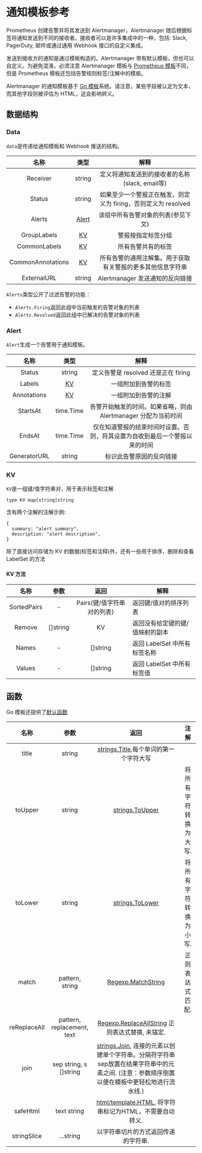 # 通知模板参考

Prometheus 创建告警并将其发送到 Alertmanager，Alertmanager 随后根据标签将通知发送到不同的接收者。接收者可以是许多集成中的一种，包括: Slack, PagerDuty, 邮件或通过通用 Webhook 接口的自定义集成。

发送到接收方的通知是通过模板构造的。Alertmanager 带有默认模板，但也可以自定义。为避免混淆，必须注意 Alertmanager 模板与 [Prometheus 模板](../prometheus/configuration/template\_reference.md)不同，但是 Prometheus 模板还包括告警规则标签/注解中的模板。

Alertmanager 的通知模板基于 [Go 模板](https://golang.org/pkg/text/template)系统。请注意，某些字段被认定为文本，而其他字段则被评估为 HTML，这会影响转义。

## 数据结构 <a href="#data-structures" id="data-structures"></a>

### Data <a href="#data" id="data"></a>

`data`是传递给通知模板和 Webhook 推送的结构。

|         名称        |                类型               |                    解释                   |
| :---------------: | :-----------------------------: | :-------------------------------------: |
|      Receiver     |              string             |      定义将通知发送到的接收者的名称(slack, email等)     |
|       Status      |              string             | 如果至少一个警报正在触发，则定义为 firing，否则定义为 resolved |
|       Alerts      | [Alert](notifications.md#alert) |            该组中所有告警对象的列表(参见下文)           |
|    GroupLabels    |    [KV](notifications.md#kv)    |                警报按指定标签分组                |
|    CommonLabels   |    [KV](notifications.md#kv)    |                所有告警共有的标签                |
| CommonAnnotations |    [KV](notifications.md#kv)    |      所有告警的通用注解集。用于获取有关警报的更多其他信息字符串      |
|    ExternalURL    |              string             |          Alertmanager 发送通知的反向链接         |

`Alerts`类型公开了过滤告警的功能：

* `Alerts.Firing`返回此组中当前触发的告警对象的列表
* `Alerts.Resolved`返回此组中已解决的告警对象的列表

### Alert

`Alert`生成一个告警用于通知模板。

|      名称      |             类型            |                   解释                   |
| :----------: | :-----------------------: | :------------------------------------: |
|    Status    |           string          |       定义告警是 resolved 还是正在 firing       |
|    Labels    | [KV](notifications.md#kv) |               一组附加到告警的标签               |
|  Annotations | [KV](notifications.md#kv) |               一组附加到告警的注解               |
|   StartsAt   |         time.Time         | 告警开始触发的时间。如果省略，则由 Alertmanager 分配为当前时间 |
|    EndsAt    |         time.Time         |  仅在知道警报的结束时间时设置。否则，将其设置为自收到最后一个警报以来的时间 |
| GeneratorURL |           string          |              标识此告警原因的反向链接              |

### KV

`KV`是一组键/值字符串对，用于表示标签和注解

```
type KV map[string]string
```

含有两个注解的注解示例:

```
{
  summary: "alert summary",
  description: "alert description",
}
```

除了直接访问存储为 KV 的数据(标签和注释)外，还有一些用于排序，删除和查看 LabelSet 的方法

#### KV 方法 <a href="#kv-methods" id="kv-methods"></a>

|      名称     |     参数    |         返回        | 解释                  |
| :---------: | :-------: | :---------------: | ------------------- |
| SortedPairs |     -     | Pairs(键/值字符串对的列表) | 返回键/值对的排序列表         |
|    Remove   | \[]string |         KV        | 返回没有给定键的键/值映射的副本    |
|    Names    |     -     |     \[]string     | 返回 LabelSet 中所有标签名称 |
|    Values   |     -     |     \[]string     | 返回 LabelSet 中所有标签值  |

## 函数 <a href="#functions" id="functions"></a>

Go 模板还提供了[默认函数](https://golang.org/pkg/text/template/#hdr-Functions)

|      名称      |             参数             |                                                            返回                                                           |      注解     |
| :----------: | :------------------------: | :---------------------------------------------------------------------------------------------------------------------: | :---------: |
|     title    |           string           |                            [strings.Title](http://golang.org/pkg/strings/#Title),每个单词的第一个字符大写                           |             |
|    toUpper   |           string           |                                [strings.ToUpper](http://golang.org/pkg/strings/#ToUpper)                                | 将所有字符转换为大写. |
|    toLower   |           string           |                                [strings.ToLower](http://golang.org/pkg/strings/#ToLower)                                | 将所有字符转换为小写. |
|     match    |       pattern, string      |                             [Regexp.MatchString](https://golang.org/pkg/regexp/#MatchString)                            |   正则表达式匹配.  |
| reReplaceAll | pattern, replacement, text |              [Regexp.ReplaceAllString](http://golang.org/pkg/regexp/#Regexp.ReplaceAllString) 正则表达式替换, 未锚定.             |             |
|     join     |   sep string, s \[]string  | [strings.Join](http://golang.org/pkg/strings/#Join), 连接的元素以创建单个字符串。分隔符字符串sep放置在结果字符串中的元素之间. (注意：参数顺序倒置以便在模板中更轻松地进行流水线.) |             |
|   safeHtml   |         text string        |                  [html/template.HTML](https://golang.org/pkg/html/template/#HTML), 将字符串标记为HTML，不需要自动转义.                 |             |
|  stringSlice |          ...string         |                                                    以字符串切片的方式返回传递的字符串.                                                   |             |
